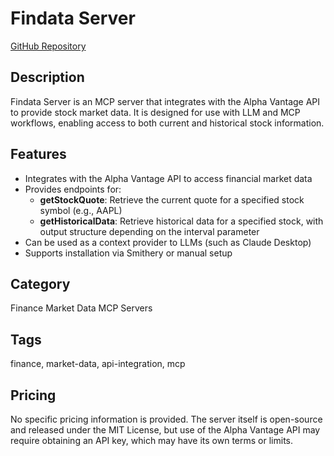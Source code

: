 # Findata Server

[GitHub Repository](https://github.com/xBlueCode/findata-mcp-server)

## Description
Findata Server is an MCP server that integrates with the Alpha Vantage API to provide stock market data. It is designed for use with LLM and MCP workflows, enabling access to both current and historical stock information.

## Features
- Integrates with the Alpha Vantage API to access financial market data
- Provides endpoints for:
  - **getStockQuote**: Retrieve the current quote for a specified stock symbol (e.g., AAPL)
  - **getHistoricalData**: Retrieve historical data for a specified stock, with output structure depending on the interval parameter
- Can be used as a context provider to LLMs (such as Claude Desktop)
- Supports installation via Smithery or manual setup

## Category
Finance Market Data MCP Servers

## Tags
finance, market-data, api-integration, mcp

## Pricing
No specific pricing information is provided. The server itself is open-source and released under the MIT License, but use of the Alpha Vantage API may require obtaining an API key, which may have its own terms or limits.